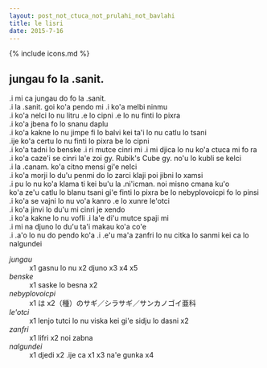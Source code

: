 ```yaml
---
layout: post_not_ctuca_not_prulahi_not_bavlahi
title: le lisri
date: 2015-7-16
---
```

{% include icons.md %}

## jungau fo la .sanit.

.i mi ca jungau do fo la .sanit.  
.i la .sanit. goi ko'a pendo mi .i ko'a melbi ninmu  
.i ko'a nelci lo nu litru .e lo cipni .e lo nu finti lo pixra  
.i ko'a jbena fo lo snanu daplu  
.i ko'a kakne lo nu jimpe fi lo balvi kei ta'i lo nu catlu lo tsani  
.ije ko'a certu lo nu finti lo pixra be lo cipni  
.i ko'a tadni lo benske .i ri mutce cinri mi .i mi djica lo nu ko'a ctuca mi fo ra  
.i ko'a caze'i se cinri la'e zoi gy. Rubik's Cube gy. no'u lo kubli se kelci  
.i la .canam. ko'a citno mensi gi'e nelci  
.i ko'a morji lo du'u penmi do lo zarci klaji poi jibni lo xamsi  
.i pu lo nu ko'a klama ti kei bu'u la .ni'icman. noi misno cmana ku'o    
ko'a ze'u catlu lo blanu tsani gi'e finti lo pixra be lo nebyplovoicpi fo lo pinsi  
.i ko'a se vajni lo nu vo'a kanro .e lo xunre le'otci  
.i ko'a jinvi lo du'u mi cinri je xendo  
.i ko'a kakne lo nu vofli .i la'e di'u mutce spaji mi  
.i mi na djuno lo du'u ta'i makau ko'a co'e  
.i .a'o lo nu do pendo ko'a .i .e'u ma'a zanfri lo nu citka lo sanmi kei ca lo nalgundei

<dl class="box valsi">
<dt><dfn>jungau</dfn></dt>
<dd >x1 gasnu lo nu x2 djuno x3 x4 x5</dd>
<dt><dfn>benske</dfn></dt>
<dd >x1 saske lo besna x2</dd>
<dt><dfn>nebyplovoicpi</dfn></dt>
<dd >x1 は x2（種）のサギ／シラサギ／サンカノゴイ亜科</dd>
<dt><dfn>le'otci</dfn></dt>
<dd >x1 lenjo tutci lo nu viska kei gi'e sidju lo dasni x2 </dd>
<dt><dfn>zanfri</dfn></dt>
<dd >x1 lifri x2 noi zabna</dd>
<dt><dfn>nalgundei</dfn></dt>
<dd >x1 djedi x2 .ije ca x1 x3 na'e gunka x4</dd>
</dl>
